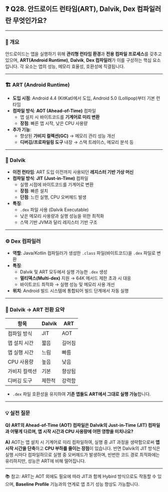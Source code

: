 ## ❓ Q28. 안드로이드 런타임(ART), Dalvik, Dex 컴파일러란 무엇인가요?

---

### 📌 개요

안드로이드는 앱을 실행하기 위해 **관리형 런타임 환경**과 **전용 컴파일 프로세스**를 갖추고 있으며, **ART(Android Runtime)**, **Dalvik**, **Dex 컴파일러**가 이를 구성하는 핵심 요소입니다. 각 요소는 앱의 성능, 메모리 효율성, 호환성에 직결됩니다.

---

### 🏗️ ART (Android Runtime)

- **도입 시점**: Android 4.4 (KitKat)에서 도입, Android 5.0 (Lollipop)부터 기본 런타임
- **컴파일 방식**: **AOT (Ahead-of-Time)** 컴파일
  - 앱 설치 시 바이트코드를 **기계어로 미리 변환**
  - **장점**: 빠른 앱 시작, 낮은 CPU 사용량
- **추가 기능**:
  - 향상된 **가비지 컬렉션(GC)** → 메모리 관리 성능 개선
  - **디버깅/프로파일링 도구** 내장 → 스택 트레이스, 메모리 분석 등

---

### 🧱 Dalvik

- **이전 런타임**: ART 도입 이전까지 사용되던 **레지스터 기반 가상 머신**
- **컴파일 방식**: **JIT (Just-in-Time)** 컴파일
  - 실행 시점에 바이트코드를 기계어로 변환
  - **장점**: 빠른 설치
  - **단점**: 느린 실행, CPU 오버헤드 발생
- **특징**:
  - `.dex` 파일 사용 (Dalvik Executable)
  - 낮은 메모리 사용량과 실행 성능을 위한 최적화
  - 스택 기반 JVM과 달리 레지스터 기반 구조

---

### ⚙️ Dex 컴파일러

- **역할**: Java/Kotlin 컴파일러가 생성한 `.class` 파일(바이트코드)을 `.dex` 파일로 변환
- **특징**:
  - Dalvik 및 ART 모두에서 실행 가능한 `.dex` 생성
  - **멀티덱스(Multi-dex)** 지원 → 64K 메서드 제한 초과 시 대응
  - 바이트코드 최적화 → 실행 성능 및 메모리 사용 개선
- **위치**: Android 빌드 시스템에 통합되어 빌드 단계에서 자동 실행

---

### 🔄 Dalvik → ART 전환 요약

| 항목 | Dalvik | ART |
|------|--------|-----|
| 컴파일 방식 | JIT | AOT |
| 앱 설치 시간 | 짧음 | 길어짐 |
| 앱 실행 시간 | 느림 | 빠름 |
| CPU 사용량 | 높음 | 낮음 |
| 가비지 컬렉션 | 기본 | 향상됨 |
| 디버깅 도구 | 제한적 | 강력함 |

- `.dex` 파일 호환성을 유지하여 **기존 앱들도 ART에서 그대로 실행 가능**합니다.

---

### 💡 실전 질문

**Q) ART의 Ahead-of-Time (AOT) 컴파일은 Dalvik의 Just-in-Time (JIT) 컴파일과 어떻게 다르며, 앱 시작 시간과 CPU 사용량에 어떤 영향을 미치나요?**

**A)** AOT는 앱 설치 시 기계어로 미리 컴파일하여, 실행 중 JIT 과정을 생략함으로써 **앱 시작 시간을 단축**하고 **CPU 부하를 줄이는 장점**이 있습니다. 반면 Dalvik의 JIT 방식은 실행 시마다 컴파일하므로 실행 중 오버헤드가 발생하며, 빈번한 코드 경로 최적화에는 유리하지만, 성능은 ART에 비해 떨어집니다.

---

📚 참고: ART는 AOT 외에도 필요에 따라 JIT과 함께 Hybird 방식으로도 작동할 수 있으며, **Baseline Profile** 기능과의 연계로 앱 초기 성능 향상도 가능합니다.
